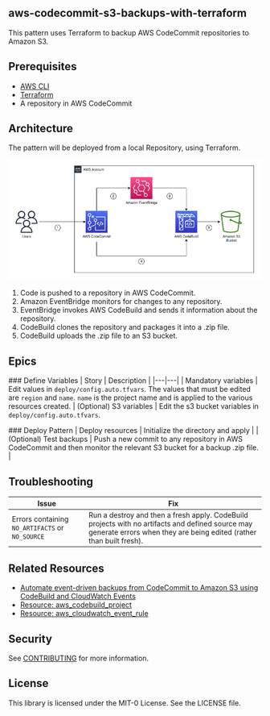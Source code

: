 ## aws-codecommit-s3-backups-with-terraform

This pattern uses Terraform to backup AWS CodeCommit repositories to Amazon S3. 

## Prerequisites

- [AWS CLI](https://docs.aws.amazon.com/cli/latest/userguide/getting-started-install.html)
- [Terraform](https://learn.hashicorp.com/tutorials/terraform/install-cli)
- A repository in AWS CodeCommit

## Architecture
The pattern will be deployed from a local Repository, using Terraform. 

![image info](./img/architecture.png)

1. Code is pushed to a repository in AWS CodeCommit.
2. Amazon EventBridge monitors for changes to any repository.
3. EventBridge invokes AWS CodeBuild and sends it information about the repository. 
4. CodeBuild clones the repository and packages it into a .zip file.
5. CodeBuild uploads the .zip file to an S3 bucket. 

## Epics

### Define Variables
| Story | Description |
|---|---|
| Mandatory variables | Edit values in `deploy/config.auto.tfvars`. The values that must be edited are `region` and `name`. `name` is the project name and is applied to the various resources created. 
| (Optional) S3 variables | Edit the s3 bucket variables in `deploy/config.auto.tfvars`.

### Deploy Pattern
| Deploy resources | Initialize the directory and apply |
| (Optional) Test backups | Push a new commit to any repository in AWS CodeCommit and then monitor the relevant S3 bucket for a backup .zip file. |

## Troubleshooting

| Issue | Fix |
|---|---|
| Errors containing `NO_ARTIFACTS` or `NO_SOURCE` | Run a destroy and then a fresh apply. CodeBuild projects with no artifacts and defined source may generate errors when they are being edited (rather than built fresh). |

## Related Resources

- [Automate event-driven backups from CodeCommit to Amazon S3 using CodeBuild and CloudWatch Events](https://docs.aws.amazon.com/prescriptive-guidance/latest/patterns/automate-event-driven-backups-from-codecommit-to-amazon-s3-using-codebuild-and-cloudwatch-events.html)
- [Resource: aws_codebuild_project](https://registry.terraform.io/providers/hashicorp/aws/latest/docs/resources/codebuild_project)
- [Resource: aws_cloudwatch_event_rule](https://registry.terraform.io/providers/hashicorp/aws/latest/docs/resources/cloudwatch_event_rule)

## Security

See [CONTRIBUTING](CONTRIBUTING.md#security-issue-notifications) for more information.

## License

This library is licensed under the MIT-0 License. See the LICENSE file.

